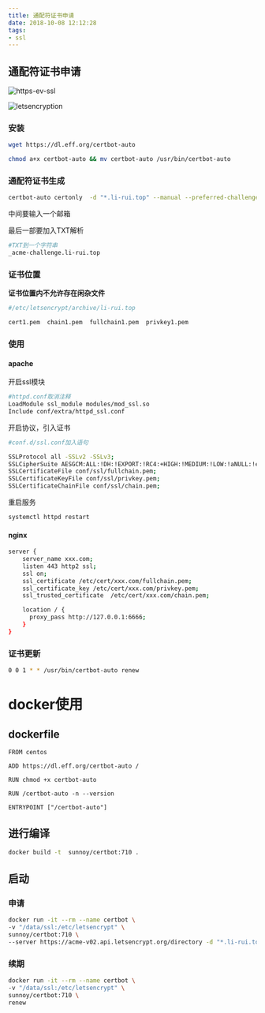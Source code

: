 ```yaml
---
title: 通配符证书申请
date: 2018-10-08 12:12:28
tags:
- ssl
---
```


## 通配符证书申请

![https-ev-ssl](https://qiniu.li-rui.top/https-ev-ssl.png)

![letsencryption](https://qiniu.li-rui.top/letsencryption.png)

<!-- more -->

### 安装

```bash
wget https://dl.eff.org/certbot-auto

chmod a+x certbot-auto && mv certbot-auto /usr/bin/certbot-auto
```

### 通配符证书生成


```bash
certbot-auto certonly  -d "*.li-rui.top" --manual --preferred-challenges dns-01  --server https://acme-v02.api.letsencrypt.org/directory
```
中间要输入一个邮箱

最后一部要加入TXT解析

```bash
#TXT到一个字符串
_acme-challenge.li-rui.top
```

### 证书位置

**证书位置内不允许存在闲杂文件**

```bash
#/etc/letsencrypt/archive/li-rui.top

cert1.pem  chain1.pem  fullchain1.pem  privkey1.pem
```

### 使用

#### apache

开启ssl模块

```bash
#httpd.conf取消注释
LoadModule ssl_module modules/mod_ssl.so
Include conf/extra/httpd_ssl.conf
```

开启协议，引入证书

```bash
#conf.d/ssl.conf加入语句

SSLProtocol all -SSLv2 -SSLv3;
SSLCipherSuite AESGCM:ALL:!DH:!EXPORT:!RC4:+HIGH:!MEDIUM:!LOW:!aNULL:!eNULL;
SSLCertificateFile conf/ssl/fullchain.pem;
SSLCertificateKeyFile conf/ssl/privkey.pem;
SSLCertificateChainFile conf/ssl/chain.pem;
```

重启服务

```bash
systemctl httpd restart
```


#### nginx

```bash
server {
    server_name xxx.com;
    listen 443 http2 ssl;
    ssl on;
    ssl_certificate /etc/cert/xxx.com/fullchain.pem;
    ssl_certificate_key /etc/cert/xxx.com/privkey.pem;
    ssl_trusted_certificate  /etc/cert/xxx.com/chain.pem;

    location / {
      proxy_pass http://127.0.0.1:6666;
    }
}
```

### 证书更新

```bash
0 0 1 * * /usr/bin/certbot-auto renew
```

# docker使用

## dockerfile

```Dockfile
FROM centos

ADD https://dl.eff.org/certbot-auto /

RUN chmod +x certbot-auto

RUN /certbot-auto -n --version

ENTRYPOINT ["/certbot-auto"]
```

## 进行编译

```bash
docker build -t  sunnoy/certbot:710 .
```

## 启动

### 申请

```bash
docker run -it --rm --name certbot \
-v "/data/ssl:/etc/letsencrypt" \
sunnoy/certbot:710 \
--server https://acme-v02.api.letsencrypt.org/directory -d "*.li-rui.top" --manual --preferred-challenges dns-01 certonly
```

### 续期

```bash
docker run -it --rm --name certbot \
-v "/data/ssl:/etc/letsencrypt" \
sunnoy/certbot:710 \
renew
```
